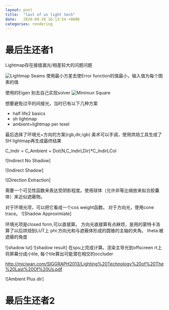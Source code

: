 ```yaml
---
layout: post
title:  "last of us light tech"
date:   2020-09-20 16:13:54 +0800
categories: rendering
---
```

# 最后生还者1


Lightmap存在接缝漏光/相差较大的问题问题

![Lightmap Seams](/assets/images/TLOS/gen1-lightmapSeams.png)
使用最小方差去使Error function的值最小，输入值为每个图素的值

使用的Eigen 别去自己实现solver
![Minimun Square](/assets/images/TLOS/gen1-lmErrorFun.png) 

想要避免过平的间接光，当时已有以下几种方案
- half life2 basics
- sh lightmap
- ambient+lightmap per texel

最后选择了环境光+方向的方案(rgb,dir,rgb)
美术可以手调，使用烘焙工具生成了SH lightmap再生成最终结果

C_Indir = C_Ambient + Dot(N,C_IndirLDir)*C_IndirLCol

![Indirect No Shadow]

![Indirect Shadow]
  
![Direction Extraction]

需要一个可见性函数来表达受阴影程度。使用球体（允许非等比缩放来拟合胶囊体）来近似遮蔽物。

对于环境光项，可以把它看成一个cos weight函数。
对于方向光，使用cone trace。
![Shadow Approximiate]

环境光项是closed form,可以直接算。
方向光直接算有点麻烦，是用的蒙特卡洛算了以后烘焙到LUT上
phi:方向光和与遮蔽体形成的圆锥的主轴的夹角。
theta:被遮蔽的角度

![shadow lut]
![shadow result]
在spu上完成计算。渲染主导光到offscreen rt上
将屏幕分成小tile, 每个tile算出可能潜在相交的occluder





http://miciwan.com/SIGGRAPH2013/Lighting%20Technology%20of%20The%20Last%20Of%20Us.pdf






![Ambient Plus dir]


 
# 最后生还者2

